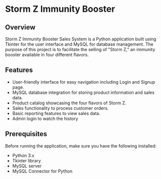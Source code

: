 # Storm Z Immunity Booster 

## Overview

Storm Z Immunity Booster Sales System is a Python application built using Tkinter for the user interface and MySQL for database management. The purpose of this project is to facilitate the selling of "Storm Z," an immunity booster available in four different flavors.

## Features

- User-friendly interface for easy navigation including Login and Signup page.
- MySQL database integration for storing product information and sales data.
- Product catalog showcasing the four flavors of Storm Z.
- Sales functionality to process customer orders.
- Basic reporting features to view sales data.
- Admin login to watch the history

## Prerequisites

Before running the application, make sure you have the following installed:

- Python 3.x
- Tkinter library
- MySQL server
- MySQL Connector for Python

